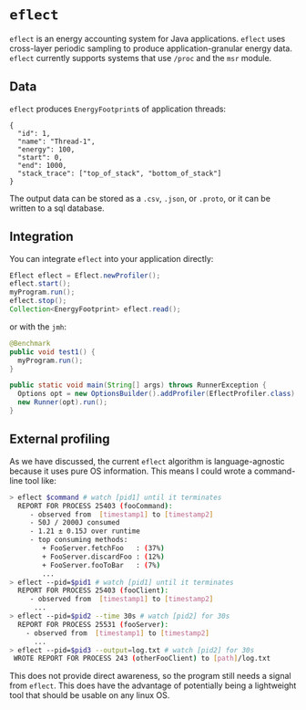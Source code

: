 # `eflect`

`eflect` is an energy accounting system for Java applications. `eflect` uses cross-layer periodic sampling to produce application-granular energy data. `eflect` currently supports systems that use `/proc` and the `msr` module.

## Data

`eflect` produces `EnergyFootprint`s of application threads:

```
{
  "id": 1,
  "name": "Thread-1",
  "energy": 100,
  "start": 0,
  "end": 1000,
  "stack_trace": ["top_of_stack", "bottom_of_stack"]
}
```

The output data can be stored as a `.csv`, `.json`, or `.proto`, or it can be written to a sql database.

## Integration

You can integrate `eflect` into your application directly:

```java
Eflect eflect = Eflect.newProfiler();
eflect.start();
myProgram.run();
eflect.stop();
Collection<EnergyFootprint> eflect.read();
```

or with the `jmh`:

```java
@Benchmark
public void test1() {
  myProgram.run();
}

public static void main(String[] args) throws RunnerException {
  Options opt = new OptionsBuilder().addProfiler(EflectProfiler.class).build();
  new Runner(opt).run();
}
```

## External profiling

As we have discussed, the current `eflect` algorithm is language-agnostic because it uses pure OS information. This means I could wrote a command-line tool like:

```bash
> eflect $command # watch [pid1] until it terminates
  REPORT FOR PROCESS 25403 (fooCommand):
     - observed from  [timestamp1] to [timestamp2]
     - 50J / 2000J consumed
     - 1.21 ± 0.15J over runtime
     - top consuming methods:
        + FooServer.fetchFoo   : (37%)
        + FooServer.discardFoo : (12%)
        + FooServer.fooToBar   : (7%)
        ...
> eflect --pid=$pid1 # watch [pid1] until it terminates
  REPORT FOR PROCESS 25403 (fooClient):
     - observed from  [timestamp1] to [timestamp2]   
      ...
> eflect --pid=$pid2 --time 30s # watch [pid2] for 30s
  REPORT FOR PROCESS 25531 (fooServer):
    - observed from  [timestamp1] to [timestamp2]   
      ...
> eflect --pid=$pid3 --output=log.txt # watch [pid2] for 30s
 WROTE REPORT FOR PROCESS 243 (otherFooClient) to [path]/log.txt
```

This does not provide direct awareness, so the program still needs a signal from `eflect`. This does have the advantage of potentially being a lightweight tool that should be usable on any linux OS.
